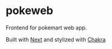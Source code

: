 # pokeweb

Frontend for pokemart web app. 

Built with [Next](https://github.com/vercel/next.js) and stylized with [Chakra](https://github.com/chakra-ui/chakra-ui)
